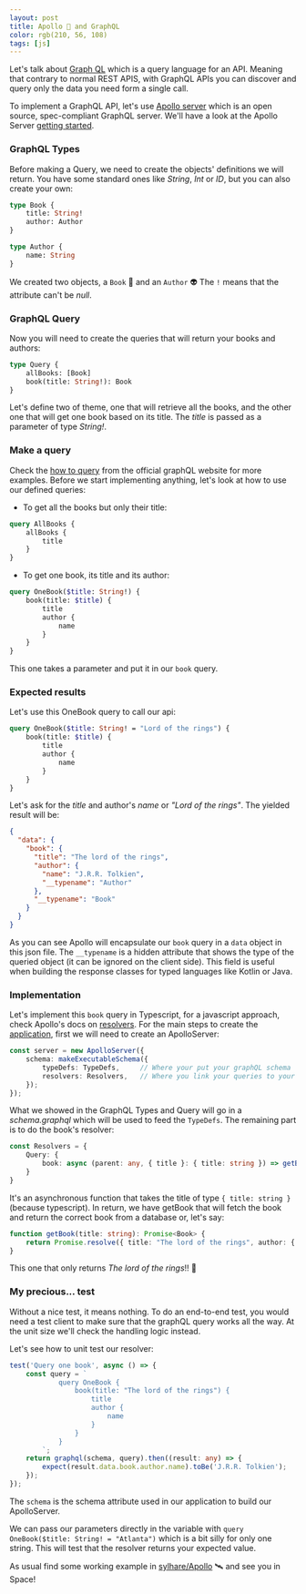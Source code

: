 ```yaml
---
layout: post 
title: Apollo 🚀 and GraphQL 
color: rgb(210, 56, 108)
tags: [js]
---
```


Let's talk about [Graph QL](https://graphql.org/) which is a query language for an API. Meaning that contrary to normal
REST APIS, with GraphQL APIs you can discover and query only the data you need form a single call.

To implement a GraphQL API, let's use [Apollo server](https://www.apollographql.com/docs/apollo-server/) which is an
open source, spec-compliant GraphQL server. We'll have a look at the Apollo
Server [getting started](https://www.apollographql.com/docs/apollo-server/getting-started/).

### GraphQL Types

Before making a Query, we need to create the objects' definitions we will return. You have some standard ones like 
_String_, _Int_ or _ID_, but you can also create your own:

```graphql
type Book {
    title: String!
    author: Author
}

type Author {
    name: String
}
```

We created two objects, a `Book` 📘 and an `Author` 👽 The `!` means that the attribute can't be _null_.

### GraphQL Query

Now you will need to create the queries that will return your books and authors:

```graphql
type Query {
    allBooks: [Book]
    book(title: String!): Book
}
```

Let's define two of theme, one that will retrieve all the books, and the other one that will get one book based on its
title. The _title_ is passed as a parameter of type _String!_.

### Make a query

Check the [how to query](https://graphql.org/learn/queries/) from the official graphQL website for more examples. Before
we start implementing anything, let's look at how to use our defined queries:

- To get all the books but only their title:

```graphql
query AllBooks {
    allBooks {
        title
    }
}
```

- To get one book, its title and its author:

```graphql
query OneBook($title: String!) {
    book(title: $title) {
        title
        author {
            name
        }
    }
}
```

This one takes a parameter and put it in our `book` query.

### Expected results

Let's use this OneBook query to call our api:

```graphql
query OneBook($title: String! = "Lord of the rings") {
    book(title: $title) {
        title
        author {
            name
        }
    }
}
```

Let's ask for the _title_ and author's _name_ or _"Lord of the rings"_. The yielded result will be:

```json
{
  "data": {
    "book": {
      "title": "The lord of the rings",
      "author": {
        "name": "J.R.R. Tolkien",
        "__typename": "Author"
      },
      "__typename": "Book"
    }
  }
}
```

As you can see Apollo will encapsulate our `book` query in a `data` object in this json file. The `__typename` is a
hidden attribute that shows the type of the queried object (it can be ignored on the client side). This field is useful
when building the response classes for typed languages like Kotlin or Java.

### Implementation

Let's implement this `book` query in Typescript, for a javascript approach, check Apollo's docs
on [resolvers](https://www.apollographql.com/docs/apollo-server/data/resolvers/). For the main steps to create
the [application](https://github.com/sylhare/Apollo/blob/main/typescript/src/server.ts), first we will need to create an
ApolloServer:

```ts
const server = new ApolloServer({
    schema: makeExecutableSchema({
        typeDefs: TypeDefs,     // Where your put your graphQL schema
        resolvers: Resolvers,   // Where you link your queries to your logic
    });
});
```

What we showed in the GraphQL Types and Query will go in a _schema.graphql_ which will be used to feed the `TypeDefs`.
The remaining part is to do the book's resolver:

```ts
const Resolvers = {
    Query: {
        book: async (parent: any, { title }: { title: string }) => getBook(title)
    }
}
```

It's an asynchronous function that takes the title of type `{ title: string }` (because typescript). In return, we have
getBook that will fetch the book and return the correct book from a database or, let's say:

```ts
function getBook(title: string): Promise<Book> {
    return Promise.resolve({ title: "The lord of the rings", author: { name: "J.R.R. Tolkien" } })
}
```

This one that only returns _The lord of the rings_!! 🧙

### My precious... test

Without a nice test, it means nothing. To do an end-to-end test, you would need a test client to make sure that 
the graphQL query works all the way. At the unit size we'll check the handling logic instead. 

Let's see how to unit test our resolver:

```ts
test('Query one book', async () => {
    const query = `
            query OneBook {
                book(title: "The lord of the rings") {
                    title
                    author {
                        name
                    }
                }
            }
        `;
    return graphql(schema, query).then((result: any) => {
        expect(result.data.book.author.name).toBe('J.R.R. Tolkien');
    });
});
```

The `schema` is the schema attribute used in our application to build our ApolloServer.

We can pass our parameters directly in the variable with `query OneBook($title: String! = "Atlanta")` which is a bit
silly for only one string. This will test that the resolver returns your expected value.

As usual find some working example in [sylhare/Apollo](https://github.com/sylhare/Apollo) 🛰 and see you in Space!
